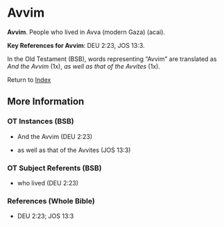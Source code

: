 # Avvim
**Avvim**. 
People who lived in Avva (modern Gaza) (acai). 


**Key References for Avvim**: 
DEU 2:23, JOS 13:3. 


In the Old Testament (BSB), words representing “Avvim” are translated as 
*And the Avvim* (1x), *as well as that of the Avvites* (1x). 




Return to [Index](00-Index.md)

## More Information

### OT Instances (BSB)

* And the Avvim (DEU 2:23)

* as well as that of the Avvites (JOS 13:3)



### OT Subject Referents (BSB)

* who lived (DEU 2:23)



### References (Whole Bible)

* DEU 2:23; JOS 13:3



